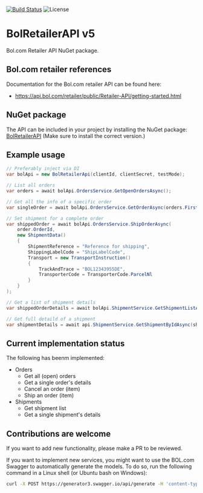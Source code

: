 ﻿[![Build Status](https://soneritics.visualstudio.com/Bol%20Retailer%20API/_apis/build/status/Soneritics.BolRetailerAPI?branchName=master)](https://soneritics.visualstudio.com/Bol%20Retailer%20API/_build/latest?definitionId=2&branchName=master)
![License](http://img.shields.io/badge/license-MIT-green.svg)

# BolRetailerAPI v5
Bol.com Retailer API NuGet package.

## Bol.com retailer references
Documentation for the Bol.com retailer API can be found here:
* https://api.bol.com/retailer/public/Retailer-API/getting-started.html

## NuGet package
The API can be included in your project by installing the NuGet package:
[BolRetailerAPI](https://www.nuget.org/packages/BolRetailerAPI/)
(Make sure to install the correct version.)

## Example usage
```cs
// Preferably inject via DI
var bolApi = new BolRetailerApi(clientId, clientSecret, testMode);

// List all orders
var orders = await bolApi.OrdersService.GetOpenOrdersAsync();

// Get all the info of a specific order
var singleOrder = await bolApi.OrdersService.GetOrderAsync(orders.First().OrderId);

// Set shipment for a complete order
var shippedOrder = await bolApi.OrdersService.ShipOrderAsync(
    order.OrderId,
    new ShipmentData()
    {
        ShipmentReference = "Reference for shipping",
        ShippingLabelCode = "ShipLabelCode",
        Transport = new TransportInstruction()
        {
            TrackAndTrace = "BOL12343955DE",
            TransporterCode = TransporterCode.ParcelNl
        }
    }
);

// Get a list of shipment details
var shippedOrderDetails = await bolApi.ShipmentService.GetShipmentListAsync(order.OrderId);

// Get full detaild of a shipment
var shipmentDetails = await api.ShipmentService.GetShipmentByIdAsync(shipmentId);
```

## Current implementation status
The following has beenm implemented:
* Orders
  - Get all (open) orders
  - Get a single order's details
  - Cancel an order (item)
  - Ship an order (item)
* Shipments
  - Get shipment list
  - Get a single shipment's details

## Contributions are welcome
If you want to add new functionality, please make a PR to be reviewed.

If you want to implement new services, you might want to use the BOL.com Swagger to automatically generate the models.
To do so, run the following command in a Linux shell (or Ubuntu bash on Windows):
```bash
curl -X POST https://generator3.swagger.io/api/generate -H 'content-type: application/json' -d '{"specURL" : "https://api.bol.com/retailer/public/apispec/v5","lang" : "aspnetcore","type" : "CLIENT","codegenVersion" : "V3"}' --output swaggergen.zip
```